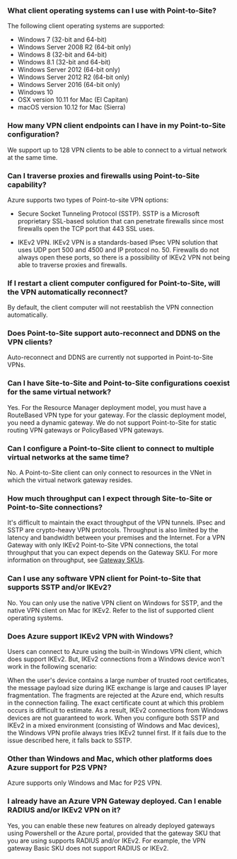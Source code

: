 ### <a name="supportedclientos"></a>What client operating systems can I use with Point-to-Site?

The following client operating systems are supported:

- Windows 7 (32-bit and 64-bit)
- Windows Server 2008 R2 (64-bit only)
- Windows 8 (32-bit and 64-bit)
- Windows 8.1 (32-bit and 64-bit)
- Windows Server 2012 (64-bit only)
- Windows Server 2012 R2 (64-bit only)
- Windows Server 2016 (64-bit only)
- Windows 10
- OSX version 10.11 for Mac (El Capitan)
- macOS version 10.12 for Mac (Sierra)

### How many VPN client endpoints can I have in my Point-to-Site configuration?

We support up to 128 VPN clients to be able to connect to a virtual network at the same time.

### Can I traverse proxies and firewalls using Point-to-Site capability?

Azure supports two types of Point-to-site VPN options:

- Secure Socket Tunneling Protocol (SSTP). SSTP is a Microsoft proprietary SSL-based solution that can penetrate firewalls since most firewalls open the TCP port that 443 SSL uses.

- IKEv2 VPN. IKEv2 VPN is a standards-based IPsec VPN solution that uses UDP port 500 and 4500 and IP protocol no. 50. Firewalls do not always open these ports, so there is a possibility of IKEv2 VPN not being able to traverse proxies and firewalls.

### If I restart a client computer configured for Point-to-Site, will the VPN automatically reconnect?

By default, the client computer will not reestablish the VPN connection automatically.

### Does Point-to-Site support auto-reconnect and DDNS on the VPN clients?

Auto-reconnect and DDNS are currently not supported in Point-to-Site VPNs.

### Can I have Site-to-Site and Point-to-Site configurations coexist for the same virtual network?

Yes. For the Resource Manager deployment model, you must have a RouteBased VPN type for your gateway. For the classic deployment model, you need a dynamic gateway. We do not support Point-to-Site for static routing VPN gateways or PolicyBased VPN gateways.

### Can I configure a Point-to-Site client to connect to multiple virtual networks at the same time?

No. A Point-to-Site client can only connect to resources in the VNet in which the virtual network gateway resides.

### How much throughput can I expect through Site-to-Site or Point-to-Site connections?

It's difficult to maintain the exact throughput of the VPN tunnels. IPsec and SSTP are crypto-heavy VPN protocols. Throughput is also limited by the latency and bandwidth between your premises and the Internet. For a VPN Gateway with only IKEv2 Point-to-Site VPN connections, the total throughput that you can expect depends on the Gateway SKU. For more information on throughput, see [Gateway SKUs](../articles/vpn-gateway/vpn-gateway-about-vpngateways.md#gwsku).

### Can I use any software VPN client for Point-to-Site that supports SSTP and/or IKEv2?

No. You can only use the native VPN client on Windows for SSTP, and the native VPN client on Mac for IKEv2. Refer to the list of supported client operating systems.

### Does Azure support IKEv2 VPN with Windows?

Users can connect to Azure using the built-in Windows VPN client, which does support IKEv2. But, IKEv2 connections from a Windows device won't work in the following scenario:

  When the user's device contains a large number of trusted root certificates, the message payload size during IKE exchange is large and causes IP layer fragmentation. The fragments are rejected at the Azure end, which results in the connection failing. The exact certificate count at which this problem occurs is difficult to estimate. As a result, IKEv2 connections from Windows devices are not guaranteed to work. When you configure both SSTP and IKEv2 in a mixed environment (consisting of Windows and Mac devices), the Windows VPN profile always tries IKEv2 tunnel first. If it fails due to the issue described here, it falls back to SSTP.

### Other than Windows and Mac, which other platforms does Azure support for P2S VPN?

Azure supports only Windows and Mac for P2S VPN.

### I already have an Azure VPN Gateway deployed. Can I enable RADIUS and/or IKEv2 VPN on it?

Yes, you can enable these new features on already deployed gateways using Powershell or the Azure portal, provided that the gateway SKU that you are using supports RADIUS and/or IKEv2. For example, the VPN gateway Basic SKU does not support RADIUS or IKEv2.

<!-- ms.date: 01/23/2018 -->